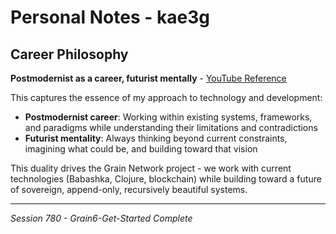 # Personal Notes - kae3g

## Career Philosophy

**Postmodernist as a career, futurist mentally** - [YouTube Reference](https://www.youtube.com/watch?v=DR_yTQ0SYVA)

This captures the essence of my approach to technology and development:

- **Postmodernist career**: Working within existing systems, frameworks, and paradigms while understanding their limitations and contradictions
- **Futurist mentality**: Always thinking beyond current constraints, imagining what could be, and building toward that vision

This duality drives the Grain Network project - we work with current technologies (Babashka, Clojure, blockchain) while building toward a future of sovereign, append-only, recursively beautiful systems.

---

*Session 780 - Grain6-Get-Started Complete*
